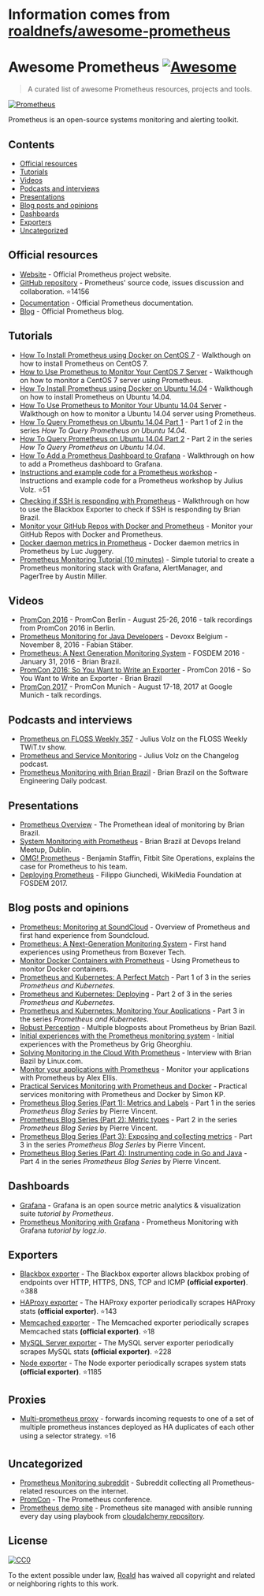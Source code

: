 # Information comes from [roaldnefs/awesome-prometheus](https://github.com/roaldnefs/awesome-prometheus)
# Awesome Prometheus  [![Awesome](https://cdn.rawgit.com/sindresorhus/awesome/d7305f38d29fed78fa85652e3a63e154dd8e8829/media/badge.svg)](https://github.com/sindresorhus/awesome)

> A curated list of awesome Prometheus resources, projects and tools.

[![Prometheus](media/prometheus.png)](https://prometheus.io/)

Prometheus is an open-source systems monitoring and alerting toolkit.

## Contents

- [Official resources](#official-resources)
- [Tutorials](#tutorials)
- [Videos](#videos)
- [Podcasts and interviews](#podcasts-and-interviews)
- [Presentations](#presentations)
- [Blog posts and opinions](#blog-posts-and-opinions)
- [Dashboards](#dashboards)
- [Exporters](#exporters)
- [Uncategorized](#uncategorized)

## Official resources

* [Website](https://prometheus.io/) - Official Prometheus project website.
* [GitHub repository](https://github.com/prometheus/prometheus) - Prometheus' source code, issues discussion and collaboration. :star:14156
* [Documentation](https://prometheus.io/docs/introduction/overview/) - Official Prometheus documentation.
* [Blog](https://prometheus.io/blog/) - Official Prometheus blog.

## Tutorials

* [How To Install Prometheus using Docker on CentOS 7](https://www.digitalocean.com/community/tutorials/how-to-install-prometheus-using-docker-on-centos-7) - Walkthough on how to install Prometheus on CentOS 7.
* [How to Use Prometheus to Monitor Your CentOS 7 Server](https://www.digitalocean.com/community/tutorials/how-to-use-prometheus-to-monitor-your-centos-7-server) - Walkthough on how to monitor a CentOS 7 server using Prometheus.
* [How To Install Prometheus using Docker on Ubuntu 14.04](https://www.digitalocean.com/community/tutorials/how-to-install-prometheus-using-docker-on-ubuntu-14-04) - Walkthough on how to install Prometheus on Ubuntu 14.04.
* [How To Use Prometheus to Monitor Your Ubuntu 14.04 Server](https://www.digitalocean.com/community/tutorials/how-to-use-prometheus-to-monitor-your-ubuntu-14-04-server) - Walkthough on how to monitor a Ubuntu 14.04 server using Prometheus.
* [How To Query Prometheus on Ubuntu 14.04 Part 1](https://www.digitalocean.com/community/tutorials/how-to-query-prometheus-on-ubuntu-14-04-part-1) - Part 1 of 2 in the series _How To Query Prometheus on Ubuntu 14.04_.
* [How To Query Prometheus on Ubuntu 14.04 Part 2](https://www.digitalocean.com/community/tutorials/how-to-query-prometheus-on-ubuntu-14-04-part-2) - Part 2 in the series _How To Query Prometheus on Ubuntu 14.04_.
* [How To Add a Prometheus Dashboard to Grafana](https://www.digitalocean.com/community/tutorials/how-to-add-a-prometheus-dashboard-to-grafana) - Walkthrough on how to add a Prometheus dashboard to Grafana.
* [Instructions and example code for a Prometheus workshop](https://github.com/juliusv/prometheus_workshop) - Instructions and example code for a Prometheus workshop by Julius Volz. :star:51
* [Checking if SSH is responding with Prometheus](https://www.robustperception.io/checking-if-ssh-is-responding-with-prometheus/) - Walkthrough on how to use the Blackbox Exporter to check if SSH is responding by Brian Brazil.
* [Monitor your GitHub Repos with Docker and Prometheus](https://www.brianchristner.io/monitor-your-github-repos-with-docker/) - Monitor your GitHub Repos with Docker and Prometheus.
* [Docker daemon metrics in Prometheus](https://medium.com/lucjuggery/docker-daemon-metrics-in-prometheus-7c359c7ff550) - Docker daemon metrics in Prometheus by Luc Juggery.
* [Prometheus Monitoring Tutorial (10 minutes)](https://pagertree.com/2017/12/01/prometheus-tutorial/) - Simple tutorial to create a Prometheus monitoring stack with Grafana, AlertManager, and PagerTree by Austin Miller.

## Videos

* [PromCon 2016](https://www.youtube.com/playlist?list=PLoz-W_CUquUlCq-Q0hy53TolAhaED9vmU) - PromCon Berlin - August 25-26, 2016 - talk recordings from PromCon 2016 in Berlin.
* [Prometheus Monitoring for Java Developers](https://www.youtube.com/watch?v=jb9j_IYv4cU) - Devoxx Belgium - November 8, 2016 - Fabian Stäber.
* [Prometheus: A Next Generation Monitoring System](https://www.youtube.com/watch?v=cwRmXqXKGtk) - FOSDEM 2016 - January 31, 2016 - Brian Brazil.
* [PromCon 2016: So You Want to Write an Exporter](https://www.youtube.com/watch?v=KXq5ibSj2qA) - PromCon 2016 - So You Want to Write an Exporter - Brian Brazil
* [PromCon 2017](https://www.youtube.com/playlist\?list\=PLoz-W_CUquUlnvoEBbqChb7A0ZEZsWSXt) - PromCon Munich - August 17-18, 2017 at Google Munich - talk recordings.

## Podcasts and interviews

* [Prometheus on FLOSS Weekly 357](https://twit.tv/shows/floss-weekly/episodes/357) -  Julius Volz on the FLOSS Weekly TWiT.tv show.
* [Prometheus and Service Monitoring](https://changelog.com/podcast/168) - Julius Volz on the Changelog podcast.
* [Prometheus Monitoring with Brian Brazil](https://softwareengineeringdaily.com/2016/08/10/prometheus-monitoring-with-brian-brazil/) - Brian Brazil on the Software Engineering Daily podcast.

## Presentations

* [Prometheus Overview](http://www.slideshare.net/brianbrazil/prometheus-overview) - The Promethean ideal of monitoring by Brian Brazil.
* [System Monitoring with Prometheus](http://www.slideshare.net/brianbrazil/devops-ireland-systems-monitoring-with-prometheus) - Brian Brazil at Devops Ireland Meetup, Dublin.
* [OMG! Prometheus](https://www.dropbox.com/s/0l7kxhjqjbabtb0/prometheus%20site-ops%20preso.pdf?dl=0) - Benjamin Staffin, Fitbit Site Operations, explains the case for Prometheus to his team.
* [Deploying Prometheus](https://fosdem.org/2017/schedule/event/deploying_prometheus_at_wikimedia_foundation/attachments/slides/1773/export/events/attachments/deploying_prometheus_at_wikimedia_foundation/slides/1773/Prometheus_at_WMF_Fosdem_2017.pdf) - Filippo Giunchedi, WikiMedia Foundation at FOSDEM 2017.

## Blog posts and opinions

* [Prometheus: Monitoring at SoundCloud](https://developers.soundcloud.com/blog/prometheus-monitoring-at-soundcloud) - Overview of Prometheus and first hand experience from Soundcloud.
* [Prometheus: A Next-Generation Monitoring System](http://www.boxever.com/prometheus-a-next-generation-monitoring-system/) - First hand experiences using Prometheus from Boxever Tech.
* [Monitor Docker Containers with Prometheus](http://5pi.de/2015/01/26/monitor-docker-containers-with-prometheus/) - Using Prometheus to monitor Docker containers.
* [Prometheus and Kubernetes: A Perfect Match](https://www.weave.works/prometheus-kubernetes-perfect-match/) - Part 1 of 3 in the series _Prometheus and Kubernetes_.
* [Prometheus and Kubernetes: Deploying](https://www.weave.works/prometheus-kubernetes-deploying/) - Part 2 of 3 in the series _Prometheus and Kubernetes_.
* [Prometheus and Kubernetes: Monitoring Your Applications](https://www.weave.works/prometheus-and-kubernetes-monitoring-your-applications/) - Part 3 in the series _Prometheus and Kubernetes_.
* [Robust Perception](https://www.robustperception.io/tag/prometheus/) - Multiple blogposts about Prometheus by Brian Bazil.
* [Initial experiences with the Prometheus monitoring system](https://medium.com/@griggheo/initial-experiences-with-the-prometheus-monitoring-system-167054ac439c#.q565suk4h) - Initial experiences with the Prometheus by Grig Gheorghiu.
* [Solving Monitoring in the Cloud With Prometheus](https://www.linux.com/blog/event/cloud-native-europe/2017/3/solving-monitoring-cloud-prometheus) - Interview with Brian Bazil by Linux.com.
* [Monitor your applications with Prometheus](http://blog.alexellis.io/prometheus-monitoring/) - Monitor your applications with Prometheus by Alex Ellis.
* [Practical Services Monitoring with Prometheus and Docker](https://airtame.engineering/practical-services-monitoring-with-prometheus-and-docker-30abd3cf9603) - Practical services monitoring with Prometheus and Docker by Simon KP.
* [Prometheus Blog Series (Part 1): Metrics and Labels](https://pierrevincent.github.io/2017/12/prometheus-blog-series-part-1-metrics-and-labels/) - Part 1 in the series _Prometheus Blog Series_ by Pierre Vincent.
* [Prometheus Blog Series (Part 2): Metric types](https://pierrevincent.github.io/2017/12/prometheus-blog-series-part-2-metric-types/) - Part 2 in the series _Prometheus Blog Series_ by Pierre Vincent.
* [Prometheus Blog Series (Part 3): Exposing and collecting metrics](https://pierrevincent.github.io/2017/12/prometheus-blog-series-part-3-exposing-and-collecting-metrics/) - Part 3 in the series _Prometheus Blog Series_ by Pierre Vincent.
* [Prometheus Blog Series (Part 4): Instrumenting code in Go and Java](https://pierrevincent.github.io/2017/12/prometheus-blog-series-part-4-instrumenting-code-in-go-and-java/) - Part 4 in the series _Prometheus Blog Series_ by Pierre Vincent.

## Dashboards

* [Grafana](https://prometheus.io/docs/visualization/grafana/) - Grafana is an open source metric analytics & visualization suite _tutorial by Prometheus_.
* [Prometheus Monitoring with Grafana](http://logz.io/blog/prometheus-monitoring/) - Prometheus Monitoring with Grafana _tutorial by logz.io_.

## Exporters

* [Blackbox exporter](https://github.com/prometheus/blackbox_exporter) - The Blackbox exporter allows blackbox probing of endpoints over HTTP, HTTPS, DNS, TCP and ICMP **(official exporter)**. :star:388
* [HAProxy exporter](https://github.com/prometheus/haproxy_exporter) - The HAProxy exporter periodically scrapes HAProxy stats **(official exporter)**. :star:143
* [Memcached exporter](https://github.com/prometheus/memcached_exporter) - The Memcached exporter periodically scrapes Memcached stats **(official exporter)**. :star:18
* [MySQL Server exporter](https://github.com/prometheus/mysqld_exporter) - The MySQL server exporter periodically scrapes MySQL stats **(official exporter)**. :star:228
* [Node exporter](https://github.com/prometheus/node_exporter) - The Node exporter periodically scrapes system stats **(official exporter)**. :star:1185

## Proxies

* [Multi-prometheus proxy](https://github.com/matt-deboer/mpp) - forwards incoming requests to one of a set of multiple prometheus instances deployed as HA duplicates of each other using a selector strategy. :star:16

## Uncategorized

* [Prometheus Monitoring subreddit](https://www.reddit.com/r/PrometheusMonitoring/) - Subreddit collecting all Prometheus-related resources on the internet.
* [PromCon](https://promcon.io/) - The Prometheus conference.
* [Prometheus demo site](http://demo.cloudalchemy.org:9090) - Prometheus site managed with ansible running every day using playbook from [cloudalchemy repository](https://github.com/cloudalchemy/demo-site).

## License

[![CC0](https://camo.githubusercontent.com/60561947585c982aee67ed3e3b25388184cc0aa3/687474703a2f2f6d6972726f72732e6372656174697665636f6d6d6f6e732e6f72672f70726573736b69742f627574746f6e732f38387833312f7376672f63632d7a65726f2e737667)](http://creativecommons.org/publicdomain/zero/1.0/)

To the extent possible under law, [Roald](https://github.com/roaldnefs/) has waived all copyright and related or neighboring rights to this work.


